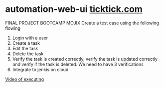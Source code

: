 # automation-web-ui [ticktick.com](https://ticktick.com/)
FINAL PROJECT BOOTCAMP MOJIX
Create a test case using the following flowing

1. Login with a user
2. Create a task
3. Edit the task
4. Delete the task
5. Verify the task is created correctly, verify the task is updated correctly and verify if the task is deleted. We need to have 3 verifications
6. Integrate to jenkis on cloud

[Video of executing](https://user-images.githubusercontent.com/88692480/208553169-e73ec5ef-8e7c-49ed-83a2-523748ddb5d8.mp4)
